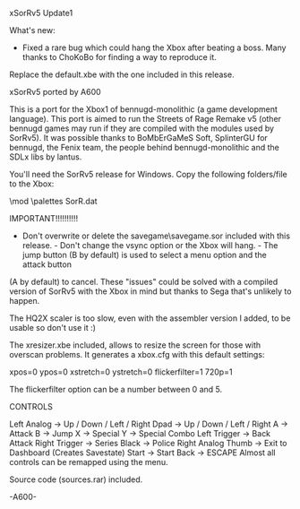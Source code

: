 xSorRv5 Update1

What's new:

- Fixed a rare bug which could hang the Xbox after beating a boss. Many thanks to ChoKoBo for finding a way to reproduce it.

Replace the default.xbe with the one included in this release.

xSorRv5 ported by A600

This is a port for the Xbox1 of bennugd-monolithic (a game development language). This port is aimed to run the Streets of Rage Remake v5 (other bennugd games may run if they are compiled with the modules used by SorRv5). It was possible thanks to BoMbErGaMeS Soft, SplinterGU for bennugd, the Fenix team, the people behind bennugd-monolithic and the SDLx libs by lantus.

You'll need the SorRv5 release for Windows. Copy the following folders/file to the Xbox:

\mod \palettes SorR.dat

IMPORTANT!!!!!!!!!!

- Don't overwrite or delete the savegame\savegame.sor included with this release. - Don't change the vsync option or the Xbox will hang. - The jump button (B by default) is used to select a menu option and the attack button

(A by default) to cancel.
These "issues" could be solved with a compiled version of SorRv5 with the Xbox in mind but thanks to Sega that's unlikely to happen.

The HQ2X scaler is too slow, even with the assembler version I added, to be usable so don't use it :)

The xresizer.xbe included, allows to resize the screen for those with overscan problems. It generates a xbox.cfg with this default settings:

xpos=0 ypos=0 xstretch=0 ystretch=0 flickerfilter=1 720p=1

The flickerfilter option can be a number between 0 and 5.

CONTROLS

Left Analog -> Up / Down / Left / Right Dpad -> Up / Down / Left / Right A	-> Attack B -> Jump X -> Special Y -> Special Combo Left Trigger -> Back Attack Right Trigger -> Series Black -> Police Right Analog Thumb -> Exit to Dashboard (Creates Savestate) Start	-> Start Back	-> ESCAPE Almost all controls can be remapped using the menu.

Source code (sources.rar) included.

-A600-
